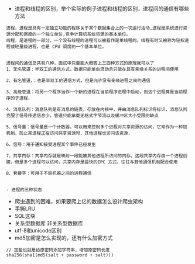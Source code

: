 - 进程和线程的区别，举个实际的例子进程和线程的区别，进程间的通信有哪些方法
```  
进程，进程是具有一定独立功能的程序关于某个数据集合上的一次运行活动,进程是系统进行资源分配和调度的一个独立单位,竞争计算机系统资源的基本单位。
线程，是进程的一部分，一个没有线程的进程可以被看作是单线程的。线程有时又被称为轻权进程或轻量级进程，也是 CPU 调度的一个基本单位。


进程间的通信总共有八种，面试中只要能大概答上三四种方式的原理就可以了
1、无名管道：半双工的通信方式，数据只能单向流动且只能在具有亲缘关系的进程间使用

2、有名管道，：也是半双工的通信方式，但是允许没有亲缘进程之间的通信 

3、高级管道：将另一个程序当作一个新的进程在当前程序进程中启动，则这个进程算是当前程序的子进程，

4、消息队列：消息队列是有消息的链表，存放在内核中，并由消息队列标识符标识，消息队列克服了信号传递信息少，管道只能承载无格式字节流以及缓冲区大小受限的缺点

5、信号量：信号量是一个计数器，可以用来控制多个进程对共享资源的访问，它常作为一种锁机制，防止某进程正在访问共享资源时，其他进程也访问该资源，

6、信号：用于通知接受进程某个事件已经发生

7、共享内存：共享内存就是映射一段能被其他进程所访问的内存。这段共享内存由一个进程创建，但是多个进程可以访问，共享内存是最快的IPC 方式，往往与其他通信机制配合使用

8、套接字：可用于不同机器之间的进程通信


- 进程的三种状态
```
- 爬虫遇到的困难，如果要爬上亿的数据怎么设计爬虫架构
- 手撕LRU
- SQL这块
- 关系型数据库 非关系型数据库
- utf-8和unicode区别
- md5加密是怎么实现的，还有什么加密方式
``` 
// 加盐也就是给原密码添加字符串，增加原密码长度
sha256(sha1(md5(salt + password + salt)))
```
